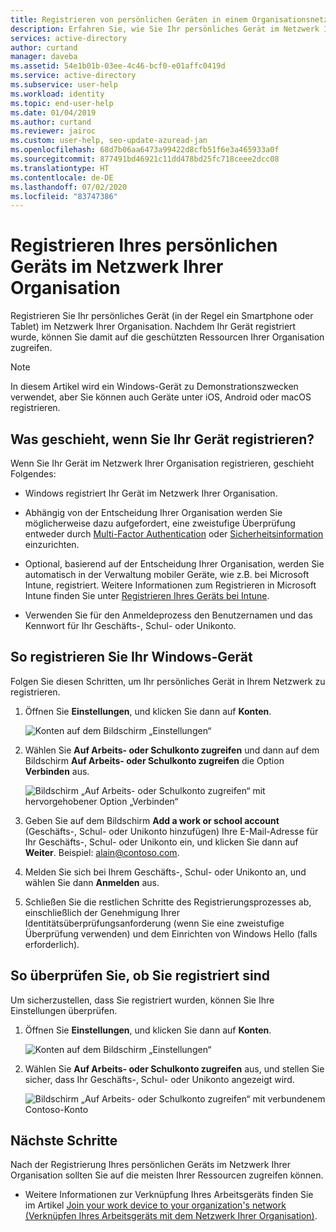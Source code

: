 ```yaml
---
title: Registrieren von persönlichen Geräten in einem Organisationsnetzwerk – Azure AD
description: Erfahren Sie, wie Sie Ihr persönliches Gerät im Netzwerk Ihrer Organisation registrieren, sodass Sie auf die geschützten Ressourcen Ihrer Organisation zugreifen können.
services: active-directory
author: curtand
manager: daveba
ms.assetid: 54e1b01b-03ee-4c46-bcf0-e01affc0419d
ms.service: active-directory
ms.subservice: user-help
ms.workload: identity
ms.topic: end-user-help
ms.date: 01/04/2019
ms.author: curtand
ms.reviewer: jairoc
ms.custom: user-help, seo-update-azuread-jan
ms.openlocfilehash: 68d7b06aa6473a99422d8cfb51f6e3a465933a0f
ms.sourcegitcommit: 877491bd46921c11dd478bd25fc718ceee2dcc08
ms.translationtype: HT
ms.contentlocale: de-DE
ms.lasthandoff: 07/02/2020
ms.locfileid: "83747386"
---
```

# <a name="register-your-personal-device-on-your-organizations-network"></a>Registrieren Ihres persönlichen Geräts im Netzwerk Ihrer Organisation
Registrieren Sie Ihr persönliches Gerät (in der Regel ein Smartphone oder Tablet) im Netzwerk Ihrer Organisation. Nachdem Ihr Gerät registriert wurde, können Sie damit auf die geschützten Ressourcen Ihrer Organisation zugreifen.

>[!Note]
>In diesem Artikel wird ein Windows-Gerät zu Demonstrationszwecken verwendet, aber Sie können auch Geräte unter iOS, Android oder macOS registrieren.

## <a name="what-happens-when-you-register-your-device"></a>Was geschieht, wenn Sie Ihr Gerät registrieren?
Wenn Sie Ihr Gerät im Netzwerk Ihrer Organisation registrieren, geschieht Folgendes:

- Windows registriert Ihr Gerät im Netzwerk Ihrer Organisation.

- Abhängig von der Entscheidung Ihrer Organisation werden Sie möglicherweise dazu aufgefordert, eine zweistufige Überprüfung entweder durch [Multi-Factor Authentication](multi-factor-authentication-end-user-first-time.md) oder [Sicherheitsinformation](user-help-security-info-overview.md) einzurichten.

- Optional, basierend auf der Entscheidung Ihrer Organisation, werden Sie automatisch in der Verwaltung mobiler Geräte, wie z.B. bei Microsoft Intune, registriert. Weitere Informationen zum Registrieren in Microsoft Intune finden Sie unter [Registrieren Ihres Geräts bei Intune](https://docs.microsoft.com/intune-user-help/enroll-your-device-in-intune-all).

- Verwenden Sie für den Anmeldeprozess den Benutzernamen und das Kennwort für Ihr Geschäfts-, Schul- oder Unikonto.

## <a name="to-register-your-windows-device"></a>So registrieren Sie Ihr Windows-Gerät

Folgen Sie diesen Schritten, um Ihr persönliches Gerät in Ihrem Netzwerk zu registrieren.

1. Öffnen Sie **Einstellungen**, und klicken Sie dann auf **Konten**.

    ![Konten auf dem Bildschirm „Einstellungen“](./media/user-help-register-device-on-network/register-device-settings-accounts.png)

2. Wählen Sie **Auf Arbeits- oder Schulkonto zugreifen** und dann auf dem Bildschirm **Auf Arbeits- oder Schulkonto zugreifen** die Option **Verbinden** aus.

    ![Bildschirm „Auf Arbeits- oder Schulkonto zugreifen“ mit hervorgehobener Option „Verbinden“](./media/user-help-register-device-on-network/register-device-access-work-school-connect.png)

3. Geben Sie auf dem Bildschirm **Add a work or school account** (Geschäfts-, Schul- oder Unikonto hinzufügen) Ihre E-Mail-Adresse für Ihr Geschäfts-, Schul- oder Unikonto ein, und klicken Sie dann auf **Weiter**. Beispiel: alain@contoso.com.

4. Melden Sie sich bei Ihrem Geschäfts-, Schul- oder Unikonto an, und wählen Sie dann **Anmelden** aus.

5. Schließen Sie die restlichen Schritte des Registrierungsprozesses ab, einschließlich der Genehmigung Ihrer Identitätsüberprüfungsanforderung (wenn Sie eine zweistufige Überprüfung verwenden) und dem Einrichten von Windows Hello (falls erforderlich).

## <a name="to-verify-that-youre-registered"></a>So überprüfen Sie, ob Sie registriert sind
Um sicherzustellen, dass Sie registriert wurden, können Sie Ihre Einstellungen überprüfen.

1. Öffnen Sie **Einstellungen**, und klicken Sie dann auf **Konten**.

    ![Konten auf dem Bildschirm „Einstellungen“](./media/user-help-register-device-on-network/register-device-settings-accounts.png)

2. Wählen Sie **Auf Arbeits- oder Schulkonto zugreifen** aus, und stellen Sie sicher, dass Ihr Geschäfts-, Schul- oder Unikonto angezeigt wird.

    ![Bildschirm „Auf Arbeits- oder Schulkonto zugreifen“ mit verbundenem Contoso-Konto](./media/user-help-register-device-on-network/register-device-setup-verify.png)

## <a name="next-steps"></a>Nächste Schritte
Nach der Registrierung Ihres persönlichen Geräts im Netzwerk Ihrer Organisation sollten Sie auf die meisten Ihrer Ressourcen zugreifen können.

- Weitere Informationen zur Verknüpfung Ihres Arbeitsgeräts finden Sie im Artikel [Join your work device to your organization's network (Verknüpfen Ihres Arbeitsgeräts mit dem Netzwerk Ihrer Organisation)](user-help-join-device-on-network.md).



